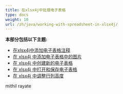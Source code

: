 ```yaml
---
title: 在xlsx4j中处理电子表格
type: docs
weight: 10
url: /zh/java/working-with-spreadsheet-in-xlsx4j/
---
```


 **本部分包括以下主题:**
- [在xlsx4j中添加电子表格注释](/cells/zh/java/add-comments-in-spreadsheet-in-xlsx4j/)
- [在 xlsx4j 中添加电子表格中的图片](/cells/zh/java/add-images-in-spreadsheet-in-xlsx4j/)
- [在 xlsx4j 中创建新的电子表格](/cells/zh/java/create-new-spreadsheet-in-xlsx4j/)
- [在 xlsx4j 中打开和保存电子表格](/cells/zh/java/open-and-save-spreadsheet-in-xlsx4j/)
- [在 xlsx4j 中调整行列高度](/cells/zh/java/row-column-height-adjustment-in-xlsx4j/)

mithil rayate
